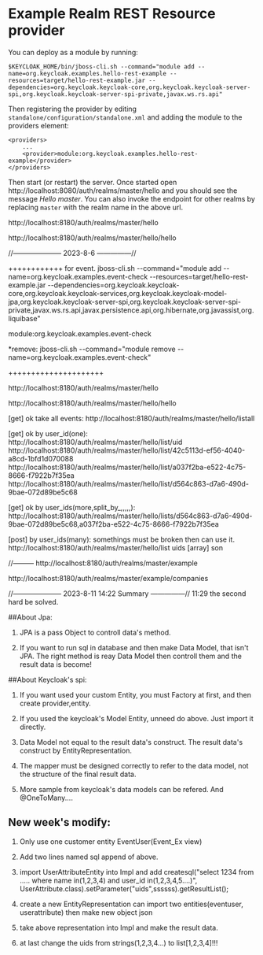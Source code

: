 Example Realm REST Resource provider
====================================

You can deploy as a module by running:

    $KEYCLOAK_HOME/bin/jboss-cli.sh --command="module add --name=org.keycloak.examples.hello-rest-example --resources=target/hello-rest-example.jar --dependencies=org.keycloak.keycloak-core,org.keycloak.keycloak-server-spi,org.keycloak.keycloak-server-spi-private,javax.ws.rs.api"

Then registering the provider by editing `standalone/configuration/standalone.xml` and adding the module to the providers element:

    <providers>
        ...
        <provider>module:org.keycloak.examples.hello-rest-example</provider>
    </providers>

Then start (or restart) the server. Once started open http://localhost:8080/auth/realms/master/hello and you should see the message _Hello master_.
You can also invoke the endpoint for other realms by replacing `master` with the realm name in the above url.


http://localhost:8180/auth/realms/master/hello

http://localhost:8180/auth/realms/master/hello/hello

//——————— 2023-8-6 —————//

++++++++++++ for event.
jboss-cli.sh --command="module add --name=org.keycloak.examples.event-check --resources=target/hello-rest-example.jar --dependencies=org.keycloak.keycloak-core,org.keycloak.keycloak-services,org.keycloak.keycloak-model-jpa,org.keycloak.keycloak-server-spi,org.keycloak.keycloak-server-spi-private,javax.ws.rs.api,javax.persistence.api,org.hibernate,org.javassist,org.liquibase"

<provider>module:org.keycloak.examples.event-check</provider>

*remove:
jboss-cli.sh --command="module remove --name=org.keycloak.examples.event-check"

+++++++++++++++++++++

http://localhost:8180/auth/realms/master/hello

http://localhost:8180/auth/realms/master/hello/hello

[get] ok take all events:
http://localhost:8180/auth/realms/master/hello/listall

[get] ok by user_id(one):
http://localhost:8180/auth/realms/master/hello/list/uid
http://localhost:8180/auth/realms/master/hello/list/42c5113d-ef56-4040-a8cd-1bfd1d070088
http://localhost:8180/auth/realms/master/hello/list/a037f2ba-e522-4c75-8666-f7922b7f35ea
http://localhost:8180/auth/realms/master/hello/list/d564c863-d7a6-490d-9bae-072d89be5c68

[get] ok by user_ids(more,split_by_,,,,,):
http://localhost:8180/auth/realms/master/hello/lists/d564c863-d7a6-490d-9bae-072d89be5c68,a037f2ba-e522-4c75-8666-f7922b7f35ea

[post] by user_ids(many): somethings must be broken then can use it.
http://localhost:8180/auth/realms/master/hello/list
uids [array] son

//———
http://localhost:8180/auth/realms/master/example

http://localhost:8180/auth/realms/master/example/companies

//——————— 2023-8-11 14:22 Summary —————// 11:29 the second hard be solved.

##About Jpa:

1. JPA is a pass Object to controll data's method.

2. If you want to run sql in database and then make Data Model, that isn't JPA. The right method is reay Data Model then controll them and the result data is become!

##About Keycloak's spi:

1. If you want used your custom Entity, you must Factory at first, and then create provider,entity.

2. If you used the keycloak's Model Entity, unneed do above. Just import it directly.

3. Data Model not equal to the result data's construct. The result data's construct by EntityRepresentation.

4. The mapper must be designed correctly to refer to the data model, not the structure of the final result data.

5. More sample from keycloak's data models can be refered. And @OneToMany....

## New week's modify:
1. Only use one customer entity EventUser(Event_Ex view)

2. Add two lines named sql append of above.

3. import UserAttributeEntity into Impl and add createsql("select 1234 from ..... where name in(1,2,3,4) and user_id in(1,2,3,4,5....)", UserAttribute.class).setParameter("uids",ssssss).getResultList();

4. create a new EntityRepresentation can import two entities(eventuser, userattribute) then make new object json

5. take above representation into Impl and make the result data.

6. at last change the uids from strings(1,2,3,4...) to list[1,2,3,4]!!!


